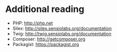 # Additional reading

* PHP: http://php.net
* Silex: http://silex.sensiolabs.org/documentation
* Twig: http://twig.sensiolabs.org/documentation
* Composer: http://getcomposer.org
* Packagist: https://packagist.org

